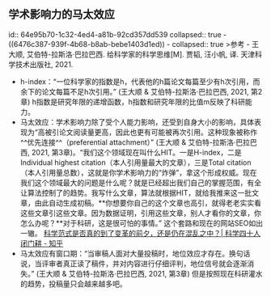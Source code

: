 ## 学术影响力的马太效应
id:: 64e95b70-1c32-4ed4-a81b-92cd357dd539
collapsed:: true
	- ((6476c387-939f-4b68-b8ab-bebe1403d1ed))
	- collapsed:: true
	  >参考
		- 王大顺, 艾伯特-拉斯洛·巴拉巴西. 给科学家的科学思维[M]. 贾韬, 汪小帆, 译. 天津科学技术出版社, 2021.
- h-index：“一位科学家的指数是h，代表他的h篇论文每篇至少有h次引用，而余下的论文每篇不足h次引用。” (王大顺 & 艾伯特-拉斯洛·巴拉巴西, 2021, 第2章) h指数是研究年限的递增函数，h指数和研究年限的比值m反映了科研能力。
- 马太效应：学术影响力除了受个人能力影响，还受到自身大小的影响，具体表现为“高被引论文阅读量更高，因此也更有可能被再次引用。这种现象被称作^^优先连接^^（preferential attachment）” (王大顺 & 艾伯特-拉斯洛·巴拉巴西, 2021, 第3章)。“我们这个领域现在叫什么HIT。一是H-index，二是Individual highest citation（本人引用量最大的文章），三是Total citation（本人引用量总数），这就是你学术影响力的“炸弹”，拿这个形成权威。现在我们这个领域最大的问题是什么呢？就是已经超出我们自己的掌握范围，有全让算法控制了的趋势。我写什么文章，算法就根据HIT，就给我推来这一批文章，由此自动生成初稿。**你想要你自己的这个文章也高引，就得老老实实看这些文章引这些文章。因为数据证明，引用这些文章，别人才看你的文章，你怎么办呢？**对于科研，这是很可怕的事情。” 这个套路和现在的网站SEO如出一辙。 [科学范式是否真的到了变革的前夕，还是仍在混乱之中？| 科学四十人闭门耕 - 知乎](https://zhuanlan.zhihu.com/p/578904119?utm_campaign=&utm_medium=social&utm_oi=903663640190803968&utm_psn=1572615805585526784&utm_source=cn.ticktick.task)
- 马太效应有窗口期：“当审稿人面对大量投稿时，地位效应才存在。换句话说，当评审者真正读了稿件，并对内容进行仔细评判，地位信号就会逐渐消失。” (王大顺 & 艾伯特-拉斯洛·巴拉巴西, 2021, 第3章) 但是按照现在科研灌水的趋势，投稿量只会越来越多吧。